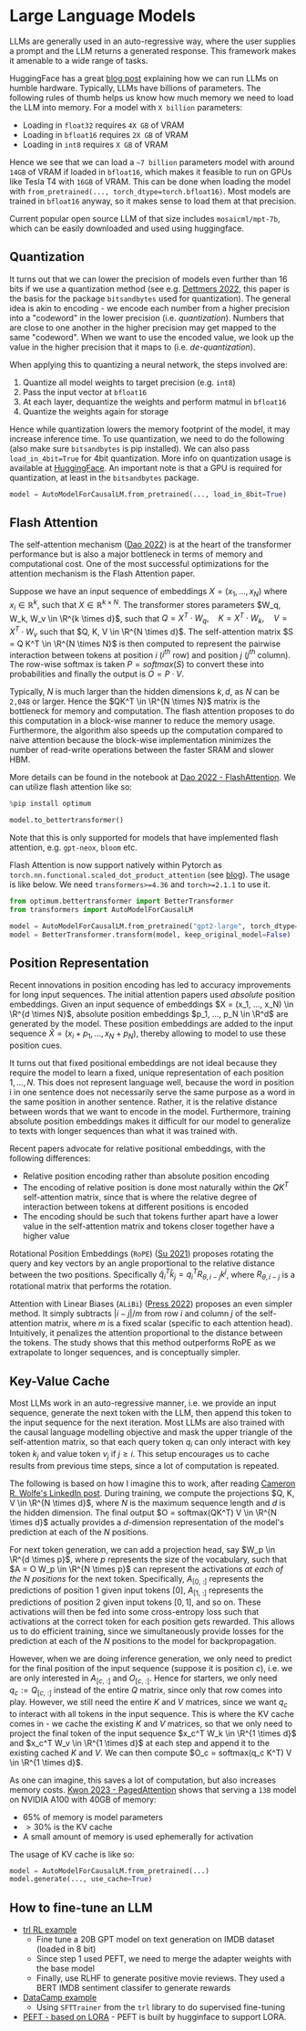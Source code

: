 # Large Language Models

LLMs are generally used in an auto-regressive way, where the user supplies a prompt and the LLM returns a generated response. This framework makes it amenable to a wide range of tasks.

HuggingFace has a great [blog post](https://huggingface.co/blog/optimize-llm) explaining how we can run LLMs on humble hardware. Typically, LLMs have billions of parameters. The following rules of thumb helps us know how much memory we need to load the LLM into memory. For a model with `X billion` parameters:
- Loading in `float32` requires `4X GB` of VRAM
- Loading in `bfloat16` requires `2X GB` of VRAM
- Loading in `int8` requires `X GB` of VRAM

Hence we see that we can load a `~7 billion` parameters model with around `14GB` of VRAM if loaded in `bfloat16`, which makes it feasible to run on GPUs like Tesla T4 with `16GB` of VRAM. This can be done when loading the model with `from_pretrained(..., torch_dtype=torch.bfloat16)`. Most models are trained in `bfloat16` anyway, so it makes sense to load them at that precision.

Current popular open source LLM of that size includes `mosaicml/mpt-7b`, which can be easily downloaded and used using huggingface.

## Quantization

It turns out that we can lower the precision of models even further than 16 bits if we use a quantization method (see e.g. [Dettmers 2022](https://arxiv.org/abs/2208.07339), this paper is the basis for the package `bitsandbytes` used for quantization). The general idea is akin to encoding - we encode each number from a higher precision into a "codeword" in the lower precision (i.e. *quantization*). Numbers that are close to one another in the higher precision may get mapped to the same "codeword". When we want to use the encoded value, we look up the value in the higher precision that it maps to (i.e. *de-quantization*).

When applying this to quantizing a neural network, the steps involved are:
1. Quantize all model weights to target precision (e.g. `int8`)
2. Pass the input vector at `bfloat16`
3. At each layer, dequantize the weights and perform matmul in `bfloat16`
4. Quantize the weights again for storage

Hence while quantization lowers the memory footprint of the model, it may increase inference time. To use quantization, we need to do the following (also make sure `bitsandbytes` is pip installed). We can also pass `load_in_4bit=True` for 4bit quantization. More info on quantization usage is available at [HuggingFace](https://huggingface.co/docs/transformers/main_classes/quantization#general-usage). An important note is that a GPU is required for quantization, at least in the `bitsandbytes` package.

```python
model = AutoModelForCausalLM.from_pretrained(..., load_in_8bit=True)
```

## Flash Attention

The self-attention mechanism ([Dao 2022](https://arxiv.org/abs/2205.14135)) is at the heart of the transformer performance but is also a major bottleneck in terms of memory and computational cost. One of the most successful optimizations for the attention mechanism is the Flash Attention paper. 

Suppose we have an input sequence of embeddings $X = (x_1, ..., x_N)$ where $x_i \in \mathbb{R}^k$, such that $X \in \mathbb{R}^{k \times N}$. The transformer stores parameters $W_q, W_k, W_v \in \R^{k \times d}$, such that $Q = X^T \cdot W_q, \quad K = X^T \cdot W_k, \quad V = X^T \cdot W_v$ such that $Q, K, V \in \R^{N \times d}$. The self-attention matrix $S = Q K^T \in \R^{N \times N}$ is then computed to represent the pairwise interaction between tokens at position $i$ ($i^{th}$ row) and position $j$ ($j^{th}$ column). The row-wise softmax is taken $P = softmax(S)$ to convert these into probabilities and finally the output is $O = P \cdot V$.

Typically, $N$ is much larger than the hidden dimensions $k, d$, as $N$ can be `2,048` or larger. Hence the $QK^T \in \R^{N \times N}$ matrix is the bottleneck for memory and computation. The flash attention proposes to do this computation in a block-wise manner to reduce the memory usage. Furthermore, the algorithm also speeds up the computation compared to naive attention because the block-wise implementation minimizes the number of read-write operations between the faster SRAM and slower HBM. 

More details can be found in the notebook at [Dao 2022 - FlashAttention](./papers/dao_2022.md). We can utilize flash attention like so:

```python
%pip install optimum

model.to_bettertransformer()
```

Note that this is only supported for models that have implemented flash attention, e.g. `gpt-neox`, `bloom` etc.

Flash Attention is now support natively within Pytorch as `torch.nn.functional.scaled_dot_product_attention` (see [blog](https://pytorch.org/blog/out-of-the-box-acceleration/)). The usage is like below. We need `transformers>=4.36` and `torch>=2.1.1` to use it.

```python
from optimum.bettertransformer import BetterTransformer
from transformers import AutoModelForCausalLM

model = AutoModelForCausalLM.from_pretrained("gpt2-large", torch_dtype=torch.float16)
model = BetterTransformer.transform(model, keep_original_model=False)
```

## Position Representation 

Recent innovations in position encoding has led to accuracy improvements for long input sequences. The initial attention papers used _absolute_ position embeddings. Given an input sequence of embeddings $X = (x_1, ..., x_N) \in \R^{d \times N}$, absolute position embeddings $p_1, ..., p_N \in \R^d$ are generated by the model. These position embeddings are added to the input sequence $\hat{X} = (x_i + p_1, ..., x_N + p_N)$, thereby allowing to model to use these position cues.

It turns out that fixed positional embeddings are not ideal because they require the model to learn a fixed, unique representation of each position $1, ..., N$. This does not represent language well, because the word in position i in one sentence does not necessarily serve the same purpose as a word in the same position in another sentence. Rather, it is the relative distance between words that we want to encode in the model. Furthermore, training absolute position embeddings makes it difficult for our model to generalize to texts with longer sequences than what it was trained with.

Recent papers advocate for relative positional embeddings, with the following differences:
- Relative position encoding rather than absolute position encoding
- The encoding of relative position is done most naturally within the $QK^T$ self-attention matrix, since that is where the relative degree of interaction between tokens at different positions is encoded
- The encoding should be such that tokens further apart have a lower value in the self-attention matrix and tokens closer together have a higher value

Rotational Position Embeddings (`RoPE`) ([Su 2021](https://arxiv.org/pdf/2104.09864.pdf)) proposes rotating the query and key vectors by an angle proportional to the relative distance between the two positions. Specifically $\hat{q}_i^T \hat{k}_j = q_i^T R_{\theta,i-j} k^j$, where $R_{\theta,i-j}$ is a rotational matrix that performs the rotation.

Attention with Linear Biases (`ALiBi`) ([Press 2022](https://arxiv.org/pdf/2108.12409.pdf)) proposes an even simpler method. It simply subtracts $|i-j|/m$ from row $i$ and column $j$ of the self-attention matrix, where $m$ is a fixed scalar (specific to each attention head). Intuitively, it penalizes the attention proportional to the distance between the tokens. The study shows that this method outperforms RoPE as we extrapolate to longer sequences, and is conceptually simpler.

## Key-Value Cache

Most LLMs work in an auto-regressive manner, i.e. we provide an input sequence, generate the next token with the LLM, then append this token to the input sequence for the next iteration. Most LLMs are also trained with the causal language modelling objective and mask the upper triangle of the self-attention matrix, so that each query token $q_i$ can only interact with key token $k_j$ and value token $v_j$ if $j \geq i$. This setup encourages us to cache results from previous time steps, since a lot of computation is repeated.

The following is based on how I imagine this to work, after reading [Cameron R. Wolfe's LinkedIn post](https://www.linkedin.com/posts/cameron-r-wolfe-ph-d-04744a238_friday-ai-fundamentals-the-kv-cache-using-activity-7095825756928311296-7xXD). During training, we compute the projections $Q, K, V \in \R^{N \times d}$, where $N$ is the maximum sequence length and $d$ is the hidden dimension. The final output $O = softmax(QK^T) V \in \R^{N \times d}$ actually provides a $d$-dimension representation of the model's prediction at each of the $N$ positions. 

For next token generation, we can add a projection head, say $W_p \in \R^{d \times p}$, where $p$ represents the size of the vocabulary, such that $A = O W_p \in \R^{N \times p}$ can represent the activations *at each of the $N$ positions* for the next token. Specifically, $A_{[0,\ :]}$ represents the predictions of position $1$ given input tokens $[0]$, $A_{[1,\ :]}$ represents the predictions of position $2$ given input tokens $[0,1]$, and so on. These activations will then be fed into some cross-entropy loss such that activations at the correct token for each position gets rewarded. This allows us to do efficient training, since we simultaneously provide losses for the prediction at each of the $N$ positions to the model for backpropagation.

However, when we are doing inference generation, we only need to predict for the final position of the input sequence (suppose it is position $c$), i.e. we are only interested in $A_{[c,\ :]}$ and $O_{[c,\ :]}$. Hence for starters, we only need $q_c := Q_{[c,\ :]}$ instead of the entire $Q$ matrix, since only that row comes into play. However, we still need the entire $K$ and $V$ matrices, since we want $q_c$ to interact with all tokens in the input sequence. This is where the KV cache comes in - we cache the existing $K$ and $V$ matrices, so that we only need to project the final token of the input sequence $x_c^T W_k \in \R^{1 \times d}$ and $x_c^T W_v \in \R^{1 \times d}$ at each step and append it to the existing cached $K$ and $V$. We can then compute $O_c = softmax(q_c K^T) V \in \R^{1 \times d}$.

As one can imagine, this saves a lot of computation, but also increases memory costs. [Kwon 2023 - PagedAttention](https://arxiv.org/pdf/2309.06180.pdf) shows that serving a `13B` model on NVIDIA A100 with 40GB of memory:
- $65\%$ of memory is model parameters
- $>30\%$ is the KV cache
- A small amount of memory is used ephemerally for activation

The usage of KV cache is like so:
```python
model = AutoModelForCausalLM.from_pretrained(...)
model.generate(..., use_cache=True)
```




## How to fine-tune an LLM

- [trl RL example](https://huggingface.co/blog/trl-peft)
  - Fine tune a 20B GPT model on text generation on IMDB dataset (loaded in 8 bit)
  - Since step 1 used PEFT, we need to merge the adapter weights with the base model
  - Finally, use RLHF to generate positive movie reviews. They used a BERT IMDB sentiment classifer to generate rewards
- [DataCamp example](https://www.datacamp.com/tutorial/fine-tuning-llama-2)
  - Using `SFTTrainer` from the `trl` library to do supervised fine-tuning
- [PEFT - based on LORA](https://github.com/huggingface/peft) - PEFT is built by hugginface to support LORA.

